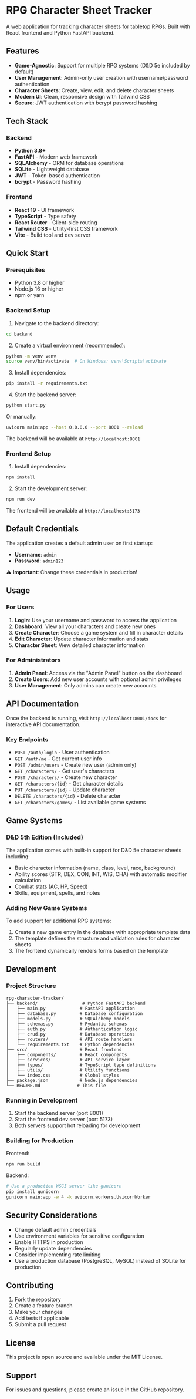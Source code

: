 # RPG Character Sheet Tracker

A web application for tracking character sheets for tabletop RPGs. Built with React frontend and Python FastAPI backend.

## Features

- **Game-Agnostic**: Support for multiple RPG systems (D&D 5e included by default)
- **User Management**: Admin-only user creation with username/password authentication
- **Character Sheets**: Create, view, edit, and delete character sheets
- **Modern UI**: Clean, responsive design with Tailwind CSS
- **Secure**: JWT authentication with bcrypt password hashing

## Tech Stack

### Backend
- **Python 3.8+**
- **FastAPI** - Modern web framework
- **SQLAlchemy** - ORM for database operations
- **SQLite** - Lightweight database
- **JWT** - Token-based authentication
- **bcrypt** - Password hashing

### Frontend
- **React 19** - UI framework
- **TypeScript** - Type safety
- **React Router** - Client-side routing
- **Tailwind CSS** - Utility-first CSS framework
- **Vite** - Build tool and dev server

## Quick Start

### Prerequisites
- Python 3.8 or higher
- Node.js 16 or higher
- npm or yarn

### Backend Setup

1. Navigate to the backend directory:
```bash
cd backend
```

2. Create a virtual environment (recommended):
```bash
python -m venv venv
source venv/bin/activate  # On Windows: venv\Scripts\activate
```

3. Install dependencies:
```bash
pip install -r requirements.txt
```

4. Start the backend server:
```bash
python start.py
```

Or manually:
```bash
uvicorn main:app --host 0.0.0.0 --port 8001 --reload
```

The backend will be available at `http://localhost:8001`

### Frontend Setup

1. Install dependencies:
```bash
npm install
```

2. Start the development server:
```bash
npm run dev
```

The frontend will be available at `http://localhost:5173`

## Default Credentials

The application creates a default admin user on first startup:
- **Username**: `admin`
- **Password**: `admin123`

⚠️ **Important**: Change these credentials in production!

## Usage

### For Users

1. **Login**: Use your username and password to access the application
2. **Dashboard**: View all your characters and create new ones
3. **Create Character**: Choose a game system and fill in character details
4. **Edit Character**: Update character information and stats
5. **Character Sheet**: View detailed character information

### For Administrators

1. **Admin Panel**: Access via the "Admin Panel" button on the dashboard
2. **Create Users**: Add new user accounts with optional admin privileges
3. **User Management**: Only admins can create new accounts

## API Documentation

Once the backend is running, visit `http://localhost:8001/docs` for interactive API documentation.

### Key Endpoints

- `POST /auth/login` - User authentication
- `GET /auth/me` - Get current user info
- `POST /admin/users` - Create new user (admin only)
- `GET /characters/` - Get user's characters
- `POST /characters/` - Create new character
- `GET /characters/{id}` - Get character details
- `PUT /characters/{id}` - Update character
- `DELETE /characters/{id}` - Delete character
- `GET /characters/games/` - List available game systems

## Game Systems

### D&D 5th Edition (Included)

The application comes with built-in support for D&D 5e character sheets including:
- Basic character information (name, class, level, race, background)
- Ability scores (STR, DEX, CON, INT, WIS, CHA) with automatic modifier calculation
- Combat stats (AC, HP, Speed)
- Skills, equipment, spells, and notes

### Adding New Game Systems

To add support for additional RPG systems:

1. Create a new game entry in the database with appropriate template data
2. The template defines the structure and validation rules for character sheets
3. The frontend dynamically renders forms based on the template

## Development

### Project Structure

```
rpg-character-tracker/
├── backend/                 # Python FastAPI backend
│   ├── main.py             # FastAPI application
│   ├── database.py         # Database configuration
│   ├── models.py           # SQLAlchemy models
│   ├── schemas.py          # Pydantic schemas
│   ├── auth.py             # Authentication logic
│   ├── crud.py             # Database operations
│   ├── routers/            # API route handlers
│   └── requirements.txt    # Python dependencies
├── src/                    # React frontend
│   ├── components/         # React components
│   ├── services/           # API service layer
│   ├── types/              # TypeScript type definitions
│   ├── utils/              # Utility functions
│   └── index.css           # Global styles
├── package.json            # Node.js dependencies
└── README.md              # This file
```

### Running in Development

1. Start the backend server (port 8001)
2. Start the frontend dev server (port 5173)
3. Both servers support hot reloading for development

### Building for Production

Frontend:
```bash
npm run build
```

Backend:
```bash
# Use a production WSGI server like gunicorn
pip install gunicorn
gunicorn main:app -w 4 -k uvicorn.workers.UvicornWorker
```

## Security Considerations

- Change default admin credentials
- Use environment variables for sensitive configuration
- Enable HTTPS in production
- Regularly update dependencies
- Consider implementing rate limiting
- Use a production database (PostgreSQL, MySQL) instead of SQLite for production

## Contributing

1. Fork the repository
2. Create a feature branch
3. Make your changes
4. Add tests if applicable
5. Submit a pull request

## License

This project is open source and available under the MIT License.

## Support

For issues and questions, please create an issue in the GitHub repository.
